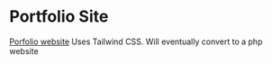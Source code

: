 # Portfolio Site
[Porfolio website](http://www.project-isaac.com/portfolio/)
Uses Tailwind CSS. Will eventually convert to a php website